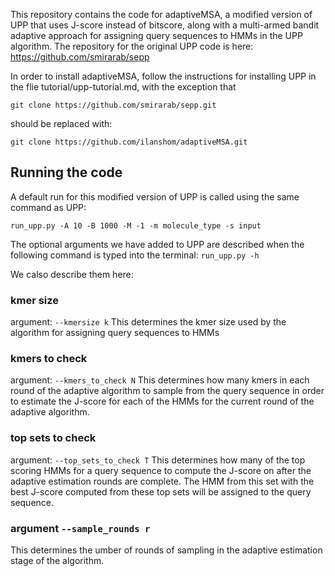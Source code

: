 This repository contains the code for adaptiveMSA, a modified version of UPP that uses J-score instead of bitscore, along with a multi-armed bandit adaptive approach for assigning query sequences to HMMs in the UPP algorithm.
The repository for the original UPP code is here: https://github.com/smirarab/sepp

In order to install adaptiveMSA, follow the instructions for installing UPP in the flie tutorial/upp-tutorial.md, with the exception that  

`git clone https://github.com/smirarab/sepp.git`

should be replaced with:

`git clone https://github.com/ilanshom/adaptiveMSA.git` 

## Running the code

A default run for this modified version of UPP is called using the same command as UPP:

`run_upp.py -A 10 -B 1000 -M -1 -m molecule_type -s input`

The optional arguments we have added to UPP are described when the following command is typed into the terminal:
`run_upp.py -h`

We calso describe them here:

### kmer size
argument: `--kmersize k`
This determines the kmer size used by the algorithm for assigning query sequences to HMMs

### kmers to check
argument: `--kmers_to_check N`
This determines how many kmers in each round of the adaptive algorithm to sample from the query sequence in order to estimate the J-score for each of the HMMs for the current round of the adaptive algorithm.

### top sets to check
argument: `--top_sets_to_check T`
This determines how many of the top scoring HMMs for a query sequence to compute the J-score on after the adaptive estimation rounds are complete.  The HMM from this set with the best J-score computed from these top sets will be assigned to the query sequence.

### argument `--sample_rounds r`
This determines the umber of rounds of sampling in the adaptive estimation stage of the algorithm.










